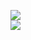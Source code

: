 [![](https://img.shields.io/badge/Made%20With-Github%20Spray-lightgrey.svg?style=for-the-badge&logo=github)](https://github.com/Annihil/github-spray#3452)  
[![](https://i.imgur.com/2DrTn0Z.gif)](https://github.com/Annihil/github-spray)